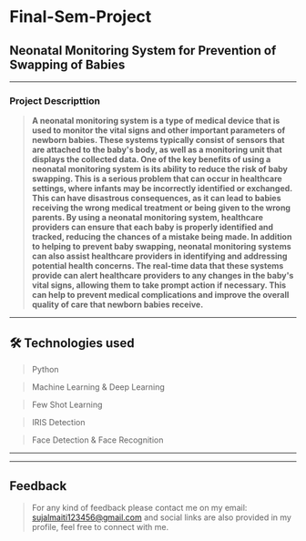 # Final-Sem-Project



## Neonatal Monitoring System for Prevention of Swapping of Babies

---

### Project Descripttion

> **A neonatal monitoring system is a type of medical device that is used to monitor the vital signs and other important parameters of newborn babies. These systems typically consist of sensors that are attached to the baby's body, as well as a monitoring unit that displays the collected data.
One of the key benefits of using a neonatal monitoring system is its ability to reduce the risk of baby swapping. This is a serious problem that can occur in healthcare settings, where infants may be incorrectly identified or exchanged. This can have disastrous consequences, as it can lead to babies receiving the wrong medical treatment or being given to the wrong parents. By using a neonatal monitoring system, healthcare providers can ensure that each baby is properly identified and tracked, reducing the chances of a mistake being made.
In addition to helping to prevent baby swapping, neonatal monitoring systems can also assist healthcare providers in identifying and addressing potential health concerns. The real-time data that these systems provide can alert healthcare providers to any changes in the baby's vital signs, allowing them to take prompt action if necessary. This can help to prevent medical complications and improve the overall quality of care that newborn babies receive.**

---

## 🛠 Technologies used

> Python

> Machine Learning & Deep Learning

> Few Shot Learning

> IRIS Detection

> Face Detection & Face Recognition
---



---



## Feedback

> For any kind of feedback please contact me on my email: sujalmaiti123456@gmail.com and social links are also provided in my profile, feel free to connect with me.





